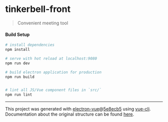 # tinkerbell-front

> Convenient meeting tool

#### Build Setup

``` bash
# install dependencies
npm install

# serve with hot reload at localhost:9080
npm run dev

# build electron application for production
npm run build


# lint all JS/Vue component files in `src/`
npm run lint

```

---

This project was generated with [electron-vue](https://github.com/SimulatedGREG/electron-vue)@[5e8ecb5](https://github.com/SimulatedGREG/electron-vue/tree/5e8ecb5801c684b52917d0de8aa3ecc3e2a2ca3c) using [vue-cli](https://github.com/vuejs/vue-cli). Documentation about the original structure can be found [here](https://simulatedgreg.gitbooks.io/electron-vue/content/index.html).
